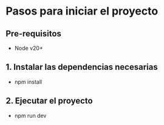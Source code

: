 # Pasos para iniciar el proyecto

## Pre-requisitos
- Node v20+

## 1. Instalar las dependencias necesarias
- npm install

## 2. Ejecutar el proyecto
- npm run dev
